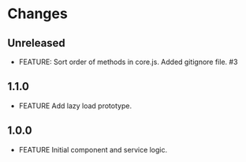 # Changes

## Unreleased

 - FEATURE: Sort order of methods in core.js. Added gitignore file. #3

## 1.1.0

 - FEATURE Add lazy load prototype.

## 1.0.0

 - FEATURE Initial component and service logic.

